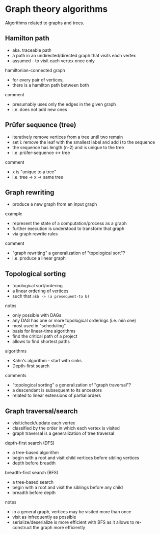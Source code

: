 
<!-- ======================================================================= -->
# Graph theory algorithms

Algorithms related to graphs and trees.

<!-- ======================================================================= -->
## Hamilton path

* aka. traceable path
* a path in an undirected/directed graph that visits each vertex
* assumed - to visit each vertex once only

hamiltonian-connected graph

* for every pair of vertices,
* there is a hamilton path between both

comment

* presumably uses only the edges in the given graph
* i.e. does not add new ones

<!-- ======================================================================= -->
## Prüfer sequence (tree)

* iteratively remove vertices from a tree until two remain
* set i: remove the leaf with the smallest label and add i to the sequence
* the sequence has length (n-2) and is unique to the tree
* i.e. prüfer-sequence <-> tree

comment

* x is "unique to a tree"
* i.e. tree -> x -> same tree

<!-- ======================================================================= -->
## Graph rewriting

* produce a new graph from an input graph

example

* represent the state of a computation/process as a graph
* further execution is understood to transform that graph
* via graph rewrite rules

comment

* "graph rewriting" a generalization of "topological sort"?
* i.e. produce a linear graph

<!-- ======================================================================= -->
## Topological sorting

* topological sort/ordering
* a linear ordering of vertices
* such that `aEb -> (a presequent-to b)`

notes

* only possible with DAGs
* any DAG has one or more topological orderings (i.e. min one)
* most used in "scheduling"
* basis for linear-time algorithms
* find the critical path of a project
* allows to find shortest paths

algorithms

* Kahn's algorithm - start with sinks
* Depth-first search

comments

* "topological sorting" a generalization of "graph traversal"?
* a descendant is subsequent to its ancestors
* related to linear extensions of partial orders

<!-- ======================================================================= -->
## Graph traversal/search

* visit/check/update each vertex
* classified by the order in which each vertex is visited
* graph traversal is a generalization of tree traversal

depth-first search (DFS)

* a tree-based algorithm
* begin with a root and visit child vertices before sibling vertices
* depth before breadth

breadth-first search (BFS)

* a tree-based search
* begin with a root and visit the siblings before any child
* breadth before depth

notes

* in a general graph, vertices may be visited more than once
* visit as infrequently as possible
* serialize/deserialize is more efficient with BFS as it allows
  to re-construct the graph more efficiently
